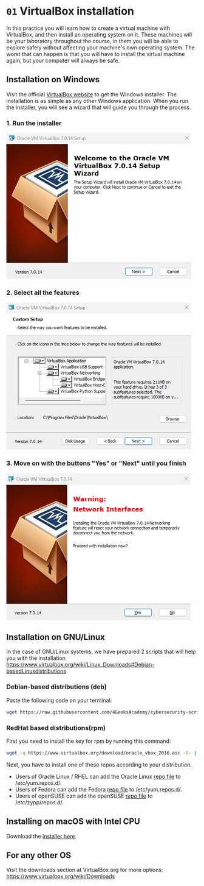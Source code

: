 # `01` VirtualBox installation

In this practice you will learn how to create a virtual machine with VirtualBox, and then install an operating system on it. These machines will be your laboratory throughout the course, in them you will be able to explore safely without affecting your machine's own operating system. The worst that can happen is that you will have to install the virtual machine again, but your computer will always be safe.

## Installation on Windows

Visit the official [VirtualBox website](https://www.virtualbox.org/wiki/Downloads) to get the Windows installer. The installation is as simple as any other Windows application. When you run the installer, you will see a wizard that will guide you through the process.

### 1. Run the installer

![Running of the installer](../../.learn/assets/vbinstall1.png)

### 2. Select all the features

![Select all the features](../../.learn/assets/vbinstall2.png)

### 3. Move on with the buttons "Yes" or "Next" until you finish

![Installing VirtualBox](../../.learn/assets/vbinstall3.png)

## Installation on GNU/Linux

In the case of GNU/Linux systems, we have prepared 2 scripts that will help you with the installation https://www.virtualbox.org/wiki/Linux_Downloads#Debian-basedLinuxdistributions

### Debian-based distributions (deb)

Paste the following code on your terminal:

```bash
wget https://raw.githubusercontent.com/4GeeksAcademy/cybersecurity-scripts/main/installing-virtualbox-linux-debian/install-virtualbox.sh -O - | sudo sh
```

### RedHat based distributions(rpm)

First you need to install the key for rpm by running this command:

```bash
wget -q https://www.virtualbox.org/download/oracle_vbox_2016.asc -O- | rpm --import -
```
Next, you have to install one of these repos according to your distribution.

- Users of Oracle Linux / RHEL can add ​the Oracle Linux [repo file](https://download.virtualbox.org/virtualbox/rpm/el/virtualbox.repo) to /etc/yum.repos.d/.
- Users of Fedora can add ​the Fedora [repo file](https://download.virtualbox.org/virtualbox/rpm/fedora/virtualbox.repo) to /etc/yum.repos.d/.
- Users of openSUSE can add ​the openSUSE [repo file](https://download.virtualbox.org/virtualbox/rpm/opensuse/virtualbox.repo) to /etc/zypp/repos.d/.

## Installing on macOS with Intel CPU

Download the [installer here](https://download.virtualbox.org/virtualbox/7.0.14/VirtualBox-7.0.14-161095-OSX.dmg).

## For any other OS

Visit the downloads section at VirtualBox.org for more options:
https://www.virtualbox.org/wiki/Downloads
